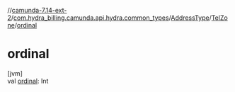 //[camunda-7.14-ext-2](../../../../index.md)/[com.hydra_billing.camunda.api.hydra.common_types](../../index.md)/[AddressType](../index.md)/[TelZone](index.md)/[ordinal](ordinal.md)

# ordinal

[jvm]\
val [ordinal](ordinal.md): Int
